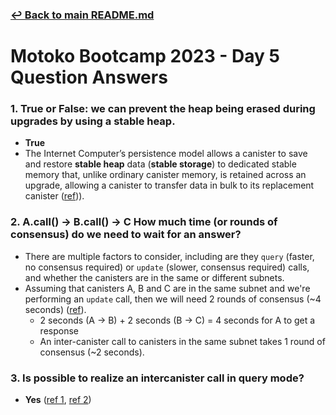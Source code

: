 ### [↩ Back to main README.md](../README.md)

# Motoko Bootcamp 2023 - Day 5 Question Answers

### 1. True or False: we can prevent the heap being erased during upgrades by using a stable heap.

* **True**
* The Internet Computer’s persistence model allows a canister to save and restore **stable heap** data (**stable storage**) to dedicated stable memory that, unlike ordinary canister memory, is retained across an upgrade, allowing a canister to transfer data in bulk to its replacement canister ([ref](https://internetcomputer.org/docs/current/developer-docs/build/cdks/motoko-dfinity/upgrades))).

### 2. A.call() -> B.call() -> C How much time (or rounds of consensus) do we need to wait for an answer?

* There are multiple factors to consider, including are they `query` (faster, no consensus required) or `update` (slower, consensus required) calls, and whether the canisters are in the same or different subnets.
* Assuming that canisters A, B and C are in the same subnet and we're performing an `update` call, then we will need 2 rounds of consensus (~4 seconds) ([ref](https://forum.dfinity.org/t/inter-canister-query-calls-community-consideration/6754)).
    * 2 seconds (A → B) + 2 seconds (B → C) = 4 seconds for A to get a response
    * An inter-canister call to canisters in the same subnet takes 1 round of consensus (~2 seconds).


### 3. Is possible to realize an intercanister call in query mode?

* **Yes** ([ref 1](https://forum.dfinity.org/t/inter-canister-query-calls-community-consideration/6754), [ref 2](https://internetcomputer.org/docs/current/references/security/rust-canister-development-security-best-practices#inter-canister-calls-and-rollbacks))